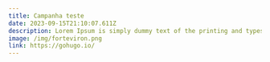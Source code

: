 ```yaml
---
title: Campanha teste
date: 2023-09-15T21:10:07.611Z
description: Lorem Ipsum is simply dummy text of the printing and typesetting industry
image: /img/forteviron.png
link: https://gohugo.io/
---
```

